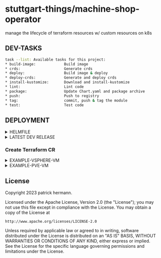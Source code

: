 # stuttgart-things/machine-shop-operator

manage the lifecycle of terraform resources w/ custom resources on k8s

## DEV-TASKS

```bash
task --list: Available tasks for this project:
* build-image:             Build image
* crds:                    Generate crds
* deploy:                  Build image & deploy
* deploy-crds:             Generate and deploy crds
* install-kustomize:       Download and install-kustomize
* lint:                    Lint code
* package:                 Update Chart.yaml and package archive
* push:                    Push to registry
* tag:                     commit, push & tag the module
* test:                    Test code
```

## DEPLOYMENT

<details><summary>HELMFILE</summary>

## APPLY TO ENV

```bash
export VAULT_ADDR=https://vault-vsphere.labul.sva.de:8200
export VAULT_NAMESPACE=root
export VAULT_TOKEN=<VAULT_TOKEN>

helmfile diff --environment labul-vsphere
helmfile sync --environment labul-vsphere
```

</details>

<details><summary>LATEST DEV RELEASE</summary>

```yaml
cat <<EOF > ./values.yaml
secrets:
  vault:
    name: vault
    labels:
      app.kubernetes.io/component: manager
      app.kubernetes.io/created-by: machine-shop-operator
      app.kubernetes.io/instance: controller-manager
      app.kubernetes.io/part-of: machine-shop-operator
    dataType: stringData
    secretKVs:
      VAULT_NAMESPACE: <path:apps/data/vault#namespace>
      VAULT_ADDR: <path:apps/data/vault#addr>
      VAULT_ROLE_ID: <path:apps/data/vault#roleID>
      VAULT_SECRET_ID: <path:apps/data/vault#secretID>
EOF

helm upgrade --install machine-shop-operator \
oci://eu.gcr.io/stuttgart-things/machine-shop-operator --version v0.1.121 \
-n machine-shop-operator-system --values ./values.yaml --create-namespace
```

</details>


### Create Terraform CR

<details><summary>EXAMPLE-VSPHERE-VM</summary>

```yaml
apiVersion: machineshop.sthings.tiab.ssc.sva.de/v1beta1
kind: Terraform
metadata:
  name: yacht-vm1
  labels:
    app.kubernetes.io/name: terraform
    app.kubernetes.io/part-of: machine-shop-operator
    app.kubernetes.io/created-by: machine-shop-operator
spec:
  variables:
    - vsphere_vm_name="yacht1"
    - vm_count=1
    - vm_num_cpus=6
    - vm_memory=8192
    - vsphere_vm_template="/LabUL/host/Cluster01/10.31.101.40/ubuntu22"
    - vsphere_vm_folder_path="phermann/rancher-things"
    - vsphere_network="/LabUL/host/Cluster01/10.31.101.41/MGMT-10.31.101"
    - vsphere_datastore="/LabUL/host/Cluster01/10.31.101.41/UL-ESX-SAS-01"
    - vsphere_resource_pool="/LabUL/host/Cluster01/Resources"
    - vsphere_datacenter="LabUL"
  module:
    - moduleName=yacht1
    - backendKey=yacht1.tfstate
    - moduleSourceUrl=https://artifacts.tiab.labda.sva.de/modules/vsphere-vm.zip
    - backendEndpoint=https://artifacts.tiab.labda.sva.de
    - backendRegion=main
    - backendBucket=vsphere-vm
    - tfProviderName=vsphere
    - tfProviderSource=hashicorp/vsphere
    - tfProviderVersion=2.3.1
    - tfVersion=1.4.4
  backend:
    - access_key=apps/data/artifacts:rootUser
    - secret_key=apps/data/artifacts:rootPassword
  secrets:
    - vsphere_user=cloud/data/vsphere:username
    - vsphere_password=cloud/data/vsphere:password
    - vsphere_server=cloud/data/vsphere:ip
    - vm_ssh_user=cloud/data/vsphere:vm_ssh_user
    - vm_ssh_password=cloud/data/vsphere:vm_ssh_password
  terraform-version: 1.4.4
  template: vsphere-vm
```

</details>

<details><summary>EXAMPLE-PVE-VM</summary>

```yaml
apiVersion: machineshop.sthings.tiab.ssc.sva.de/v1beta1
kind: Terraform
metadata:
  name: terraform-pve-sample
  labels:
    app.kubernetes.io/name: terraform
    app.kubernetes.io/part-of: machine-shop-operator
    app.kubernetes.io/created-by: machine-shop-operator
spec:
  variables:
    - vm_name="machine-shop-operator-pve1"
    - vm_count=1
    - vm_num_cpus=6
    - vm_memory=8192
    - vm_template="u22-rke2-upi"
    - pve_network="vmbr101"
    - pve_datastore="v3700"
    - vm_disk_size="128G"
    - pve_folder_path="stuttgart-things"
    - pve_cluster_node="sthings-pve1"
  module:
    - moduleName=machine-shop-operator-pve1
    - backendKey=machine-shop-operator-pve1.tfstate
    - moduleSourceUrl=https://artifacts.app.sthings-pve.labul.sva.de/modules/proxmox-vm.zip
    - backendEndpoint=https://artifacts.app.sthings-pve.labul.sva.de
    - backendRegion=main
    - backendBucket=pve-vm
    - tfProviderName=proxmox
    - tfProviderSource=Telmate/proxmox
    - tfProviderVersion=2.9.14
    - tfVersion=1.4.4
  backend:
    - access_key=apps/data/artifacts:rootUser
    - secret_key=apps/data/artifacts:rootPassword
  secrets:
    - pve_api_url=cloud/data/pve:api_url
    - pve_api_user=cloud/data/pve:api_user
    - pve_api_password=cloud/data/pve:api_password
    - vm_ssh_user=cloud/data/pve:ssh_user
    - vm_ssh_password=cloud/data/pve:ssh_password
  terraform-version: 1.4.5
  template: pve-vm
```

</details>

## License

Copyright 2023 patrick hermann.

Licensed under the Apache License, Version 2.0 (the "License");
you may not use this file except in compliance with the License.
You may obtain a copy of the License at

    http://www.apache.org/licenses/LICENSE-2.0

Unless required by applicable law or agreed to in writing, software
distributed under the License is distributed on an "AS IS" BASIS,
WITHOUT WARRANTIES OR CONDITIONS OF ANY KIND, either express or implied.
See the License for the specific language governing permissions and
limitations under the License.
